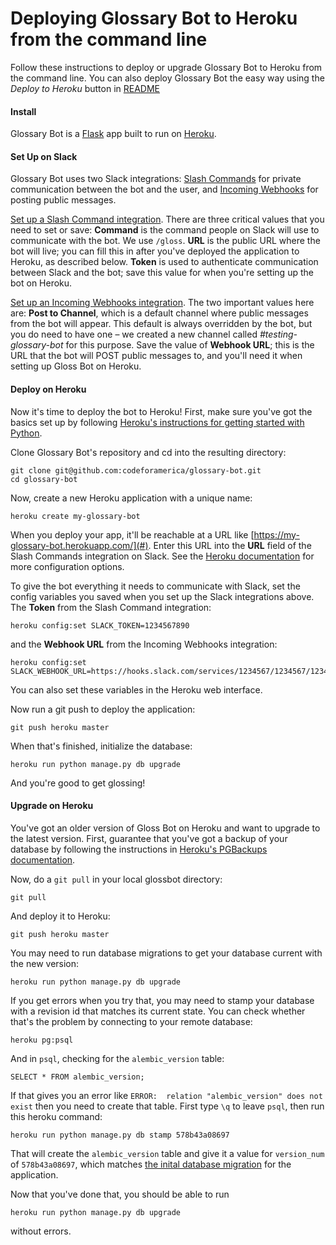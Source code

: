 # Deploying Glossary Bot to Heroku from the command line
Follow these instructions to deploy or upgrade Glossary Bot to Heroku from the command line. You can also deploy Glossary Bot the easy way using the *Deploy to Heroku* button in [README](README.md)

#### Install
Glossary Bot is a [Flask](http://flask.pocoo.org/) app built to run on [Heroku](https://heroku.com/).

#### Set Up on Slack

Glossary Bot uses two Slack integrations: [Slash Commands](https://api.slack.com/slash-commands) for private communication between the bot and the user, and [Incoming Webhooks](https://api.slack.com/incoming-webhooks) for posting public messages.

[Set up a Slash Command integration](https://my.slack.com/services/new/slash-commands). There are three critical values that you need to set or save: **Command** is the command people on Slack will use to communicate with the bot. We use `/gloss`. **URL** is the public URL where the bot will live; you can fill this in after you've deployed the application to Heroku, as described below. **Token** is used to authenticate communication between Slack and the bot; save this value for when you're setting up the bot on Heroku.

[Set up an Incoming Webhooks integration](https://my.slack.com/services/new/incoming-webhook). The two important values here are: **Post to Channel**, which is a default channel where public messages from the bot will appear. This default is always overridden by the bot, but you do need to have one – we created a new channel called *#testing-glossary-bot* for this purpose. Save the value of **Webhook URL**; this is the URL that the bot will POST public messages to, and you'll need it when setting up Gloss Bot on Heroku.

#### Deploy on Heroku

Now it's time to deploy the bot to Heroku! First, make sure you've got the basics set up by following [Heroku's instructions for getting started with Python](https://devcenter.heroku.com/articles/getting-started-with-python-o).

Clone Glossary Bot's repository and cd into the resulting directory:

```
git clone git@github.com:codeforamerica/glossary-bot.git
cd glossary-bot
```

Now, create a new Heroku application with a unique name:

```
heroku create my-glossary-bot
```

When you deploy your app, it'll be reachable at a URL like [https://my-glossary-bot.herokuapp.com/](#). Enter this URL into the **URL** field of the Slash Commands integration on Slack. See the [Heroku documentation](https://devcenter.heroku.com/articles/getting-started-with-python-o#deploy-your-application-to-heroku) for more configuration options.

To give the bot everything it needs to communicate with Slack, set the config variables you saved when you set up the Slack integrations above. The **Token** from the Slash Command integration:

```
heroku config:set SLACK_TOKEN=1234567890
```

and the **Webhook URL** from the Incoming Webhooks integration:

```
heroku config:set SLACK_WEBHOOK_URL=https://hooks.slack.com/services/1234567/1234567/1234567890
```

You can also set these variables in the Heroku web interface.

Now run a git push to deploy the application:

```
git push heroku master
```

When that's finished, initialize the database:

```
heroku run python manage.py db upgrade
```

And you're good to get glossing!

#### Upgrade on Heroku

You've got an older version of Gloss Bot on Heroku and want to upgrade to the latest version. First, guarantee that you've got a backup of your database by following the instructions in [Heroku's PGBackups documentation](https://devcenter.heroku.com/articles/heroku-postgres-backups).

Now, do a `git pull` in your local glossbot directory:

```
git pull
```

And deploy it to Heroku:

```
git push heroku master
```

You may need to run database migrations to get your database current with the new version:

```
heroku run python manage.py db upgrade
```

If you get errors when you try that, you may need to stamp your database with a revision id that matches its current state. You can check whether that's the problem by connecting to your remote database:

```
heroku pg:psql
```

And in `psql`, checking for the `alembic_version` table:

```
SELECT * FROM alembic_version;
```

If that gives you an error like `ERROR:  relation "alembic_version" does not exist` then you need to create that table. First type `\q` to leave `psql`, then run this heroku command:

```
heroku run python manage.py db stamp 578b43a08697
```

That will create the `alembic_version` table and give it a value for `version_num` of `578b43a08697`, which matches [the inital database migration](https://github.com/codeforamerica/glossary-bot/blob/master/migrations/versions/578b43a08697_initial_migration.py) for the application.

Now that you've done that, you should be able to run

```
heroku run python manage.py db upgrade
```

without errors.
